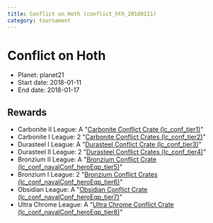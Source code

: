 ```yaml
---
title: Conflict on Hoth (conflict_hth_20180111)
category: tournament
---
```

# Conflict on Hoth

  * Planet: planet21
  * Start date: 2018-01-11
  * End date: 2018-01-17

## Rewards

  * Carbonite II League: A "[Carbonite Conflict Crate (lc_conf_tier1)](lc_conf_tier1.html)"
  * Carbonite I League: 2 "[Carbonite Conflict Crates (lc_conf_tier2)](lc_conf_tier2.html)"
  * Durasteel I League: A "[Durasteel Conflict Crate (lc_conf_tier3)](lc_conf_tier3.html)"
  * Durasteel II League: 2 "[Durasteel Conflict Crates (lc_conf_tier4)](lc_conf_tier4.html)"
  * Bronzium II League: A "[Bronzium Conflict Crate (lc_conf_navalConf_heroEqp_tier5)](lc_conf_navalConf_heroEqp_tier5.html)"
  * Bronzium I League: 2 "[Bronzium Conflict Crates (lc_conf_navalConf_heroEqp_tier6)](lc_conf_navalConf_heroEqp_tier6.html)"
  * Obsidian League: A "[Obsidian Conflict Crate (lc_conf_navalConf_heroEqp_tier7)](lc_conf_navalConf_heroEqp_tier7.html)"
  * Ultra Chrome League: A "[Ultra Chrome Conflict Crate (lc_conf_navalConf_heroEqp_tier8)](lc_conf_navalConf_heroEqp_tier8.html)"
